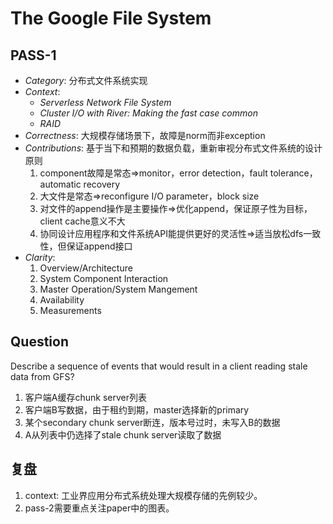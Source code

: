 # The Google File System

## PASS-1

+ *Category*: 分布式文件系统实现
+ *Context*: 
    + *Serverless Network File System*
    + *Cluster I/O with River: Making the fast case common*
    + *RAID*
+ *Correctness*: 大规模存储场景下，故障是norm而非exception
+ *Contributions*: 基于当下和预期的数据负载，重新审视分布式文件系统的设计原则
    1. component故障是常态=>monitor，error detection，fault tolerance，automatic recovery
    2. 大文件是常态=>reconfigure I/O parameter，block size
    3. 对文件的append操作是主要操作=>优化append，保证原子性为目标，client cache意义不大
    4. 协同设计应用程序和文件系统API能提供更好的灵活性=>适当放松dfs一致性，但保证append接口
+ *Clarity*: 
    1. Overview/Architecture
    2. System Component Interaction
    3. Master Operation/System Mangement
    4. Availability
    5. Measurements

## Question

Describe a sequence of events that would result in a client reading stale data from GFS?

1. 客户端A缓存chunk server列表
2. 客户端B写数据，由于租约到期，master选择新的primary
3. 某个secondary chunk server断连，版本号过时，未写入B的数据
4. A从列表中仍选择了stale chunk server读取了数据

## 复盘

1. context: 工业界应用分布式系统处理大规模存储的先例较少。
2. pass-2需要重点关注paper中的图表。
